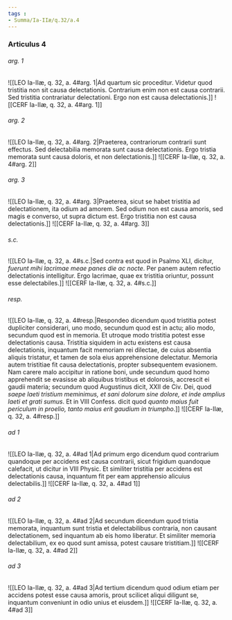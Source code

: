 ```yaml
---
tags : 
- Summa/Ia-IIæ/q.32/a.4
---
```


### Articulus 4

###### arg. 1
![[LEO Ia-IIæ, q. 32, a. 4#arg. 1|Ad quartum sic proceditur. Videtur quod tristitia non sit causa delectationis. Contrarium enim non est causa contrarii. Sed tristitia contrariatur delectationi. Ergo non est causa delectationis.]]
![[CERF Ia-IIæ, q. 32, a. 4#arg. 1]]

###### arg. 2
![[LEO Ia-IIæ, q. 32, a. 4#arg. 2|Praeterea, contrariorum contrarii sunt effectus. Sed delectabilia memorata sunt causa delectationis. Ergo tristia memorata sunt causa doloris, et non delectationis.]]
![[CERF Ia-IIæ, q. 32, a. 4#arg. 2]]

###### arg. 3
![[LEO Ia-IIæ, q. 32, a. 4#arg. 3|Praeterea, sicut se habet tristitia ad delectationem, ita odium ad amorem. Sed odium non est causa amoris, sed magis e converso, ut supra dictum est. Ergo tristitia non est causa delectationis.]]
![[CERF Ia-IIæ, q. 32, a. 4#arg. 3]]

###### s.c.
![[LEO Ia-IIæ, q. 32, a. 4#s.c.|Sed contra est quod in Psalmo XLI, dicitur, *fuerunt mihi lacrimae meae panes die ac nocte*. Per panem autem refectio delectationis intelligitur. Ergo lacrimae, quae ex tristitia oriuntur, possunt esse delectabiles.]]
![[CERF Ia-IIæ, q. 32, a. 4#s.c.]]

###### resp.
![[LEO Ia-IIæ, q. 32, a. 4#resp.|Respondeo dicendum quod tristitia potest dupliciter considerari, uno modo, secundum quod est in actu; alio modo, secundum quod est in memoria. Et utroque modo tristitia potest esse delectationis causa. Tristitia siquidem in actu existens est causa delectationis, inquantum facit memoriam rei dilectae, de cuius absentia aliquis tristatur, et tamen de sola eius apprehensione delectatur. Memoria autem tristitiae fit causa delectationis, propter subsequentem evasionem. Nam carere malo accipitur in ratione boni, unde secundum quod homo apprehendit se evasisse ab aliquibus tristibus et dolorosis, accrescit ei gaudii materia; secundum quod Augustinus dicit, XXII de Civ. Dei, quod *saepe laeti tristium meminimus, et sani dolorum sine dolore, et inde amplius laeti et grati sumus*. Et in VIII Confess. dicit quod *quanto maius fuit periculum in proelio, tanto maius erit gaudium in triumpho*.]]
![[CERF Ia-IIæ, q. 32, a. 4#resp.]]

###### ad 1
![[LEO Ia-IIæ, q. 32, a. 4#ad 1|Ad primum ergo dicendum quod contrarium quandoque per accidens est causa contrarii, sicut frigidum quandoque calefacit, ut dicitur in VIII Physic. Et similiter tristitia per accidens est delectationis causa, inquantum fit per eam apprehensio alicuius delectabilis.]]
![[CERF Ia-IIæ, q. 32, a. 4#ad 1]]

###### ad 2
![[LEO Ia-IIæ, q. 32, a. 4#ad 2|Ad secundum dicendum quod tristia memorata, inquantum sunt tristia et delectabilibus contraria, non causant delectationem, sed inquantum ab eis homo liberatur. Et similiter memoria delectabilium, ex eo quod sunt amissa, potest causare tristitiam.]]
![[CERF Ia-IIæ, q. 32, a. 4#ad 2]]

###### ad 3
![[LEO Ia-IIæ, q. 32, a. 4#ad 3|Ad tertium dicendum quod odium etiam per accidens potest esse causa amoris, prout scilicet aliqui diligunt se, inquantum conveniunt in odio unius et eiusdem.]]
![[CERF Ia-IIæ, q. 32, a. 4#ad 3]]

